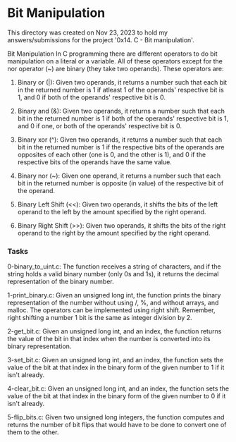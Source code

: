 <h1>Bit Manipulation</h1>
This directory was created on Nov 23, 2023 to hold my answers/submissions for
the project '0x14. C - Bit manipulation'.

Bit Manipulation
In C programming there are different operators to do bit manipulation on a
literal or a variable. All of these operators except for the nor operator (~)
are binary (they take two operands). These operators are:

1. Binary or (|): Given two operands, it returns a number such that each bit in
the returned number is 1 if atleast 1 of the operands' respective bit is 1, and
0 if both of the operands' respective bit is 0.

2. Binary and (&): Given two operands, it returns a number such that each bit in
the returned number is 1 if both of the operands' respective bit is 1, and 0 if
one, or both of the operands' respective bit is 0.

3. Binary xor (^): Given two operands, it returns a number such that each bit in
the returned number is 1 if the respective bits of the operands are opposites
of each other (one is 0, and the other is 1), and 0 if the respective bits of
the operands have the same value.

4. Binary nor (~): Given one operand, it returns a number such that each bit in
the returned number is opposite (in value) of the respective bit of the operand.

5. Binary Left Shift (<<): Given two operands, it shifts the bits of the left
operand to the left by the amount specified by the right operand.

6. Binary Right Shift (>>): Given two operands, it shifts the bits of the right
operand to the right by the amount specified by the right operand.

<h3>Tasks</h3>

0-binary_to_uint.c: The function receives a string of characters, and if the
string holds a valid binary number (only 0s and 1s), it returns the decimal
representation of the binary number.

1-print_binary.c: Given an unsigned long int, the function prints the binary
representation of the number without using /, %, and without arrays, and
malloc. The operators can be implemented using right shift. Remember, right
shifting a number 1 bit is the same as integer division by 2.

2-get_bit.c: Given an unsigned long int, and an index, the function returns the
value of the bit in that index when the number is converted into its binary
representation.

3-set_bit.c: Given an unsigned long int, and an index, the function sets the
value of the bit at that index in the binary form of the given number to 1
if it isn't already.

4-clear_bit.c: Given an unsigned long int, and an index, the function sets the
value of the bit at that index in the binary form of the given number to 0
if it isn't already.

5-flip_bits.c: Given two unsigned long integers, the function computes and
returns the number of bit flips that would have to be done to convert one of
them to the other.
